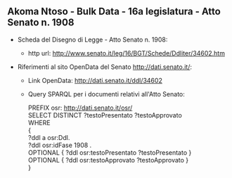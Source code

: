 ## Akoma Ntoso - Bulk Data - 16a legislatura - Atto Senato n. 1908 ##

* Scheda del Disegno di Legge - Atto Senato n. 1908:
	* http url: http://www.senato.it/leg/16/BGT/Schede/Ddliter/34602.htm

* Riferimenti al sito OpenData del Senato http://dati.senato.it/:
	* Link OpenData: http://dati.senato.it/ddl/34602
	* Query SPARQL per i documenti relativi all'Atto Senato:

        PREFIX osr: <http://dati.senato.it/osr/>  
		SELECT DISTINCT ?testoPresentato ?testoApprovato  
		WHERE  
		{  
		    ?ddl a osr:Ddl.  
		    ?ddl osr:idFase 1908 .  
		    OPTIONAL { ?ddl osr:testoPresentato ?testoPresentato }  
		    OPTIONAL { ?ddl osr:testoApprovato ?testoApprovato }  
		}
		